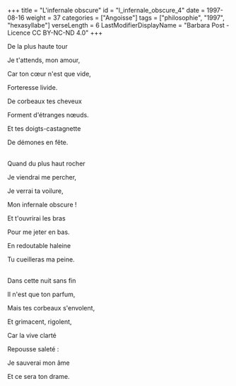 +++
title = "L'infernale obscure"
id = "l_infernale_obscure_4"
date = 1997-08-16
weight = 37
categories = ["Angoisse"]
tags = ["philosophie", "1997", "hexasyllabe"]
verseLength = 6
LastModifierDisplayName = "Barbara Post - Licence CC BY-NC-ND 4.0"
+++

De la plus haute tour

Je t'attends, mon amour,

Car ton cœur n'est que vide,

Forteresse livide.

De corbeaux tes cheveux

Forment d'étranges nœuds.

Et tes doigts-castagnette

De démones en fête.

 \
Quand du plus haut rocher

Je viendrai me percher,

Je verrai ta voilure,

Mon infernale obscure !

Et t'ouvrirai les bras

Pour me jeter en bas.

En redoutable haleine

Tu cueilleras ma peine.

 \
Dans cette nuit sans fin

Il n'est que ton parfum,

Mais tes corbeaux s'envolent,

Et grimacent, rigolent,

Car la vive clarté

Repousse saleté :

Je sauverai mon âme

Et ce sera ton drame.
